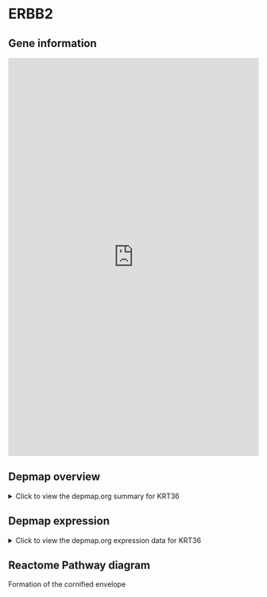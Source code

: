 <h1>ERBB2</h1>

<h2>Gene information</h2>
<iframe src="https://depmap.org/portal/gene/KRT36?tab=about" style="border:none;width:100%;height:800px"></iframe>

<h2>Depmap overview</h2>
<details>
  <summary>Click to view the depmap.org summary for KRT36</summary>
  <iframe src="https://depmap.org/portal/gene/KRT36?tab=overview" style="border:none;width:100%;height:800px"></iframe>
</details>

<h2>Depmap expression</h2>
<details>
  <summary>Click to view the depmap.org expression data for KRT36</summary>
  <iframe src="https://depmap.org/portal/gene/KRT36?tab=characterization" style="border:none;width:100%;height:800px"></iframe>
</details>



<h2>Reactome Pathway diagram</h2>
Formation of the cornified envelope
<div id="diagramHolder"></div>

<script>
    //Creating the Reactome Diagram widget
    //Take into account a proxy needs to be set up in your server side pointing to www.reactome.org
    function onReactomeDiagramReady(){  //This function is automatically called when the widget code is ready to be used
        var diagram = Reactome.Diagram.create({
            "placeHolder" : "diagramHolder",
            "width" : 900,
            "height" : 500
        });

        //Initialising it to the "Hemostasis" pathway
        diagram.loadDiagram("R-HSA-6809371");

        //Adding different listeners

        diagram.onDiagramLoaded(function (loaded) {
            console.info("Loaded ", loaded);
            diagram.flagItems("BAD");
	    diagram.flagItems("Q92934");
            if (loaded == "R-HSA-6809371") diagram.selectItem("R-HSA-6809371");
        });

     }
</script>



